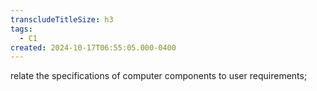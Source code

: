 ```yaml
---
transcludeTitleSize: h3
tags:
  - C1
created: 2024-10-17T06:55:05.000-0400
---
```

relate the specifications of computer components to user requirements;
